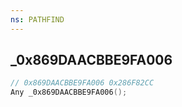 ```yaml
---
ns: PATHFIND
---
```

## _0x869DAACBBE9FA006

```c
// 0x869DAACBBE9FA006 0x286F82CC
Any _0x869DAACBBE9FA006();
```

